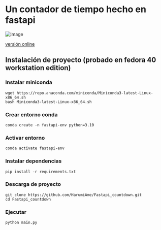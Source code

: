 # Un contador de tiempo hecho en fastapi
![image](https://github.com/user-attachments/assets/14d4bc6c-2518-4cfe-b4b9-e1d9f83c1ae3)

[versión online](https://fastapicountdown-74329957c2da.herokuapp.com)

## Instalación de proyecto (probado en fedora 40 workstation edition)
### Instalar miniconda
```
wget https://repo.anaconda.com/miniconda/Miniconda3-latest-Linux-x86_64.sh
bash Miniconda3-latest-Linux-x86_64.sh
```
### Crear entorno conda
```
conda create -n fastapi-env python=3.10
```
### Activar entorno
```
conda activate fastapi-env
```
### Instalar dependencias
```
pip install -r requirements.txt
```
### Descarga de proyecto
```
git clone https://github.com/HarumiAme/Fastapi_countdown.git
cd Fastapi_countdown
```
### Ejecutar
```
python main.py
```
